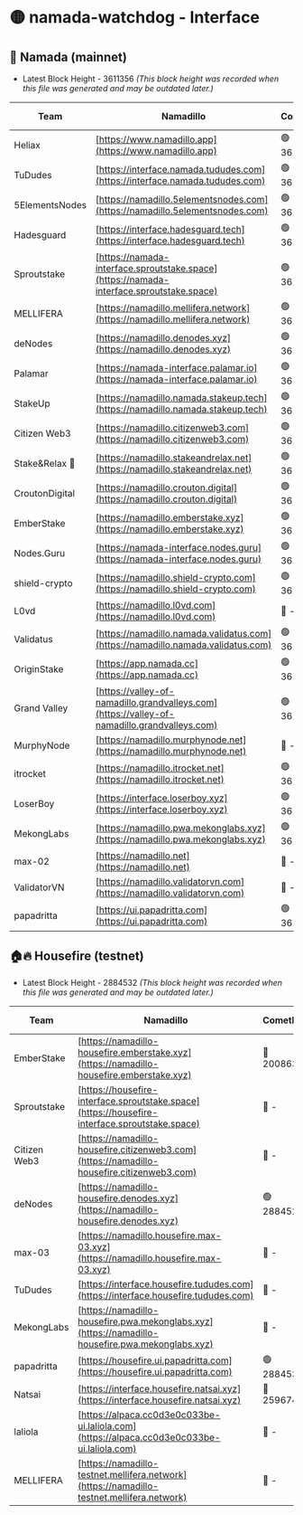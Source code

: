 # 🟡 namada-watchdog - Interface

## 🚀 Namada (mainnet)
- Latest Block Height - 3611356 *(This block height was recorded when this file was generated and may be outdated later.)*

| Team | Namadillo | CometBFT | Indexer | MASP Indexer |
|-|-|-|-|-|
| Heliax | [https://www.namadillo.app](https://www.namadillo.app) | 🟢 3611334 | 🟢 3611334 | 🟢 3611334 |
| TuDudes | [https://interface.namada.tududes.com](https://interface.namada.tududes.com) | 🟢 3611335 | 🟢 3611334 | 🟢 3611334 |
| 5ElementsNodes | [https://namadillo.5elementsnodes.com](https://namadillo.5elementsnodes.com) | 🟢 3611335 | 🟢 3611335 | 🟢 3611335 |
| Hadesguard | [https://interface.hadesguard.tech](https://interface.hadesguard.tech) | 🟢 3611336 | 🟢 3611336 | 🟢 3611335 |
| Sproutstake | [https://namada-interface.sproutstake.space](https://namada-interface.sproutstake.space) | 🟢 3611336 | 🟢 3611336 | 🟢 3611336 |
| MELLIFERA | [https://namadillo.mellifera.network](https://namadillo.mellifera.network) | 🟢 3611338 | 🟢 3611337 | 🟢 3611338 |
| deNodes | [https://namadillo.denodes.xyz](https://namadillo.denodes.xyz) | 🟢 3611338 | 🟢 3611338 | 🟢 3611338 |
| Palamar | [https://namada-interface.palamar.io](https://namada-interface.palamar.io) | 🟢 3611339 | 🟢 3611339 | 🟢 3611339 |
| StakeUp | [https://namadillo.namada.stakeup.tech](https://namadillo.namada.stakeup.tech) | 🟢 3611340 | 🟢 3611340 | 🟢 3611340 |
| Citizen Web3 | [https://namadillo.citizenweb3.com](https://namadillo.citizenweb3.com) | 🟢 3611340 | 🟢 3611340 | 🟢 3611340 |
| Stake&Relax 🦥 | [https://namadillo.stakeandrelax.net](https://namadillo.stakeandrelax.net) | 🟢 3611341 | 🟢 3611341 | 🟢 3611341 |
| CroutonDigital | [https://namadillo.crouton.digital](https://namadillo.crouton.digital) | 🟢 3611342 | 🟢 3611342 | 🟢 3611342 |
| EmberStake | [https://namadillo.emberstake.xyz](https://namadillo.emberstake.xyz) | 🟢 3611342 | 🟢 3611342 | 🟢 3611342 |
| Nodes.Guru | [https://namada-interface.nodes.guru](https://namada-interface.nodes.guru) | 🟢 3611343 | 🟢 3611343 | 🟢 3611342 |
| shield-crypto | [https://namadillo.shield-crypto.com](https://namadillo.shield-crypto.com) | 🟢 3611343 | 🟢 3611343 | 🟢 3611343 |
| L0vd | [https://namadillo.l0vd.com](https://namadillo.l0vd.com) | 🔴 - | 🔴 - | 🔴 - |
| Validatus | [https://namadillo.namada.validatus.com](https://namadillo.namada.validatus.com) | 🟢 3611346 | 🟢 3611346 | 🟢 3611346 |
| OriginStake | [https://app.namada.cc](https://app.namada.cc) | 🟢 3611347 | 🟢 3611347 | 🟢 3611347 |
| Grand Valley | [https://valley-of-namadillo.grandvalleys.com](https://valley-of-namadillo.grandvalleys.com) | 🟢 3611347 | 🟢 3611347 | 🟢 3611348 |
| MurphyNode | [https://namadillo.murphynode.net](https://namadillo.murphynode.net) | 🔴 - | 🔴 - | 🔴 - |
| itrocket | [https://namadillo.itrocket.net](https://namadillo.itrocket.net) | 🟢 3611350 | 🟢 3611350 | 🟢 3611350 |
| LoserBoy | [https://interface.loserboy.xyz](https://interface.loserboy.xyz) | 🟢 3611350 | 🟢 3611350 | 🟢 3611350 |
| MekongLabs | [https://namadillo.pwa.mekonglabs.xyz](https://namadillo.pwa.mekonglabs.xyz) | 🟢 3611351 | 🟢 3611351 | 🟢 3611351 |
| max-02 | [https://namadillo.net](https://namadillo.net) | 🔴 - | 🔴 - | 🔴 - |
| ValidatorVN | [https://namadillo.validatorvn.com](https://namadillo.validatorvn.com) | 🔴 - | 🔴 - | 🔴 - |
| papadritta | [https://ui.papadritta.com](https://ui.papadritta.com) | 🟢 3611356 | 🟢 3611355 | 🟢 3611356 |

## 🏠🔥 Housefire (testnet)
- Latest Block Height - 2884532 *(This block height was recorded when this file was generated and may be outdated later.)*

| Team | Namadillo | CometBFT | Indexer | MASP Indexer |
|-|-|-|-|-|
| EmberStake | [https://namadillo-housefire.emberstake.xyz](https://namadillo-housefire.emberstake.xyz) | 🔴 2008636 | 🔴 - | 🔴 - |
| Sproutstake | [https://housefire-interface.sproutstake.space](https://housefire-interface.sproutstake.space) | 🔴 - | 🔴 - | 🔴 - |
| Citizen Web3 | [https://namadillo-housefire.citizenweb3.com](https://namadillo-housefire.citizenweb3.com) | 🔴 - | 🔴 - | 🔴 - |
| deNodes | [https://namadillo-housefire.denodes.xyz](https://namadillo-housefire.denodes.xyz) | 🟢 2884520 | 🟢 2884520 | 🟢 2884520 |
| max-03 | [https://namadillo.housefire.max-03.xyz](https://namadillo.housefire.max-03.xyz) | 🔴 - | 🔴 - | 🔴 - |
| TuDudes | [https://interface.housefire.tududes.com](https://interface.housefire.tududes.com) | 🔴 - | 🔴 2871048 | 🔴 2871048 |
| MekongLabs | [https://namadillo-housefire.pwa.mekonglabs.xyz](https://namadillo-housefire.pwa.mekonglabs.xyz) | 🔴 - | 🔴 2871048 | 🔴 2871048 |
| papadritta | [https://housefire.ui.papadritta.com](https://housefire.ui.papadritta.com) | 🟢 2884532 | 🟢 2884532 | 🟢 2884532 |
| Natsai | [https://interface.housefire.natsai.xyz](https://interface.housefire.natsai.xyz) | 🔴 2596741 | 🔴 2596741 | 🔴 2596741 |
| laliola | [https://alpaca.cc0d3e0c033be-ui.laliola.com](https://alpaca.cc0d3e0c033be-ui.laliola.com) | 🔴 - | 🔴 - | 🔴 - |
| MELLIFERA | [https://namadillo-testnet.mellifera.network](https://namadillo-testnet.mellifera.network) | 🔴 - | 🔴 2778001 | 🔴 2607259 |

